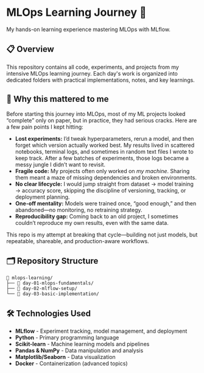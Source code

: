 # MLOps Learning Journey 🚀

My hands-on learning experience mastering MLOps with MLflow.

## 📋 Overview

This repository contains all code, experiments, and projects from my intensive MLOps learning journey. Each day's work is organized into dedicated folders with practical implementations, notes, and key learnings.

## 🌟 Why this mattered to me

Before starting this journey into MLOps, most of my ML projects looked “complete” only on paper, but in practice, they had serious cracks. Here are a few pain points I kept hitting:

* **Lost experiments:** I’d tweak hyperparameters, rerun a model, and then forget which version actually worked best.  My results lived in scattered notebooks, terminal logs, and sometimes in random text files I wrote to keep track. After a few batches of experiments, those logs became a messy jungle I didn’t want to revisit.
* **Fragile code:** My projects often only worked on *my machine*. Sharing them meant a maze of missing dependencies and broken environments.
* **No clear lifecycle:** I would jump straight from dataset → model training → accuracy score, skipping the discipline of versioning, tracking, or deployment planning.
* **One-off mentality:** Models were trained once, “good enough,” and then abandoned—no monitoring, no retraining strategy.
* **Reproducibility gap:** Coming back to an old project, I sometimes couldn’t reproduce my own results, even with the same data.

This repo is my attempt at breaking that cycle—building not just models, but repeatable, shareable, and production-aware workflows.

## 🗂️ Repository Structure

```
📁 mlops-learning/
├── 📁 day-01-mlops-fundamentals/
├── 📁 day-02-mlflow-setup/
└── 📁 day-03-basic-implementation/
```

## 🛠️ Technologies Used

- **MLflow** - Experiment tracking, model management, and deployment
- **Python** - Primary programming language
- **Scikit-learn** - Machine learning models and pipelines
- **Pandas & NumPy** - Data manipulation and analysis
- **Matplotlib/Seaborn** - Data visualization
- **Docker** - Containerization (advanced topics)